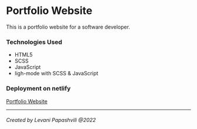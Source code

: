 # Portfolio Website

This is a portfolio website for a software developer.

### Technologies Used

- HTML5
- SCSS
- JavaScript
- ligh-mode with SCSS & JavaScript

### Deployment on netlify

[Portfolio Website](https://portfolio-software-developer.netlify.app/)

<hr>

###### Created by Levani Papashvili @2022
